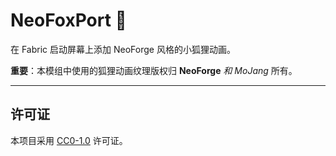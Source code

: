 # NeoFoxPort 🦊

在 Fabric 启动屏幕上添加 NeoForge 风格的小狐狸动画。

**重要**：本模组中使用的狐狸动画纹理版权归 **NeoForge** *和 *MoJang** 所有。

---

## 许可证

本项目采用 [CC0-1.0](LICENSE) 许可证。
